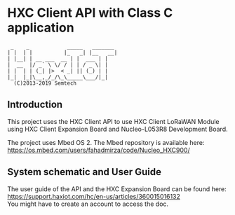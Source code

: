 # HXC Client API with Class C application
     _    _            _____   _______
    | |  | |          |_   _| |__   __|
    | |__| | __ ___  __ | |  ___ | |
    |  __  |/ _` \ \/ / | | / _ \| |
    | |  | | (_| |>  < _| || (_) | |
    |_|  |_|\__,_/_/\_\_____\___/|_|
      (C)2013-2019 Semtech

## Introduction

This project uses the HXC Client API to use HXC Client LoRaWAN Module using HXC Client Expansion Board and Nucleo-L053R8 Development Board.

The project uses Mbed OS 2. The Mbed repository is available here: https://os.mbed.com/users/fahadmirza/code/Nucleo_HXC900/

## System schematic and User Guide

The user guide of the API and the HXC Expansion Board can be found here: https://support.haxiot.com/hc/en-us/articles/360015016132 <br>
You might have to create an account to access the doc.


